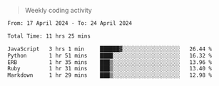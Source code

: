 > Weekly coding activity
<!--START_SECTION:waka-->

```txt
From: 17 April 2024 - To: 24 April 2024

Total Time: 11 hrs 25 mins

JavaScript   3 hrs 1 min     ██████▓░░░░░░░░░░░░░░░░░░   26.44 %
Python       1 hr 51 mins    ████░░░░░░░░░░░░░░░░░░░░░   16.32 %
ERB          1 hr 35 mins    ███▒░░░░░░░░░░░░░░░░░░░░░   13.96 %
Ruby         1 hr 31 mins    ███▒░░░░░░░░░░░░░░░░░░░░░   13.40 %
Markdown     1 hr 29 mins    ███▒░░░░░░░░░░░░░░░░░░░░░   12.98 %
```

<!--END_SECTION:waka-->
